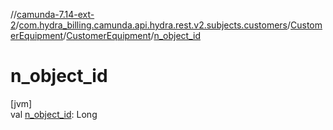 //[camunda-7.14-ext-2](../../../../index.md)/[com.hydra_billing.camunda.api.hydra.rest.v2.subjects.customers](../../index.md)/[CustomerEquipment](../index.md)/[CustomerEquipment](index.md)/[n_object_id](n_object_id.md)

# n_object_id

[jvm]\
val [n_object_id](n_object_id.md): Long
